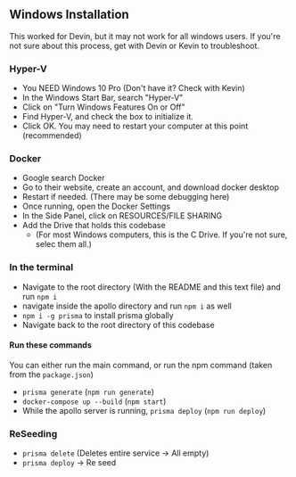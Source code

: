 ## Windows Installation

This worked for Devin, but it may not work for all windows users.
If you're not sure about this process, get with Devin or Kevin to troubleshoot.

### Hyper-V
- You NEED Windows 10 Pro (Don't have it? Check with Kevin)
- In the Windows Start Bar, search "Hyper-V"
- Click on "Turn Windows Features On or Off"
- Find Hyper-V, and check the box to initialize it.
- Click OK. You may need to restart your computer at this point (recommended)

### Docker
- Google search Docker
- Go to their website, create an account, and download docker desktop
- Restart if needed. (There may be some debugging here)
- Once running, open the Docker Settings
- In the Side Panel, click on RESOURCES/FILE SHARING
- Add the Drive that holds this codebase
    - (For most Windows computers, this is the C Drive. If you're not sure, selec them all.)

### In the terminal
- Navigate to the root directory (With the README and this text file) and run `npm i`
- navigate inside the apollo directory and run `npm i` as well
- `npm i -g prisma` to install prisma globally
- Navigate back to the root directory of this codebase

#### Run these commands
You can either run the main command, or run the npm command (taken from the `package.json`)
- `prisma generate` (`npm run generate`)
- `docker-compose up --build` (`npm start`)
- While the apollo server is running, `prisma deploy` (`npm run deploy`)


### ReSeeding
- `prisma delete` (Deletes entire service -> All empty)
- `prisma deploy` -> Re seed